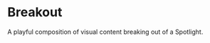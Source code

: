 <!-- @license CC0-1.0 -->

# Breakout

A playful composition of visual content breaking out of a Spotlight.
